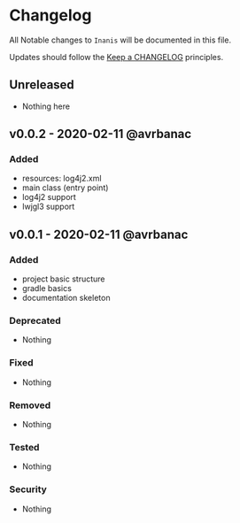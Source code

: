 # Changelog

All Notable changes to `Inanis` will be documented in this file.

Updates should follow the [Keep a CHANGELOG](http://keepachangelog.com/) principles.

## Unreleased
- Nothing here

## v0.0.2 - 2020-02-11 @avrbanac

### Added
- resources: log4j2.xml
- main class (entry point)
- log4j2 support
- lwjgl3 support

## v0.0.1 - 2020-02-11 @avrbanac

### Added
- project basic structure
- gradle basics
- documentation skeleton

### Deprecated
- Nothing

### Fixed
- Nothing

### Removed
- Nothing

### Tested
- Nothing

### Security
- Nothing